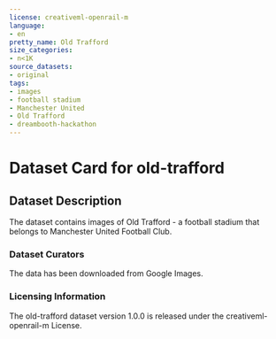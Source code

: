 ```yaml
---
license: creativeml-openrail-m
language:
- en
pretty_name: Old Trafford
size_categories:
- n<1K
source_datasets:
- original
tags:
- images
- football stadium
- Manchester United
- Old Trafford
- dreambooth-hackathon
---
```




# Dataset Card for old-trafford

## Dataset Description

 The dataset contains images of Old Trafford - a football stadium that belongs to Manchester United Football Club.  

### Dataset Curators

The data has been downloaded from Google Images.

### Licensing Information

The old-trafford dataset version 1.0.0 is released under the creativeml-openrail-m License.